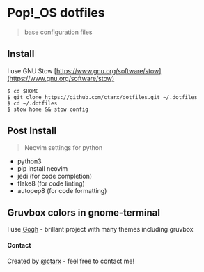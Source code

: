 
# Pop!_OS dotfiles
> base configuration files

## Install

I use GNU Stow [https://www.gnu.org/software/stow](https://www.gnu.org/software/stow)
```shell
$ cd $HOME
$ git clone https://github.com/ctarx/dotfiles.git ~/.dotfiles
$ cd ~/.dotfiles
$ stow home && stow config
```
## Post Install
> Neovim settings for python

- python3
- pip install neovim
- jedi          (for code completion)
- flake8        (for code linting)
- autopep8      (for code formatting)

## Gruvbox colors in gnome-terminal

I use [Gogh](https://github.com/Mayccoll/Gogh) - brillant project with many themes including gruvbox

#### Contact
Created by [@ctarx](https://linuxrocks.online/@ctarx) - feel free to contact me!
